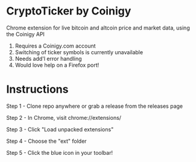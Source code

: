 # CryptoTicker by Coinigy
Chrome extension for live bitcoin and altcoin price  and market data, using the Coinigy API

1. Requires a Coinigy.com account
2. Switching of ticker symbols is currently unavailable
3. Needs add'l error handling
4. Would love help on a Firefox port!

# Instructions

Step 1 - Clone repo anywhere or grab a release from the releases page

Step 2 - In Chrome, visit chrome://extensions/

Step 3 - Click "Load unpacked extensions"

Step 4 - Choose the "ext" folder

Step 5 - Click the blue icon in your toolbar!
